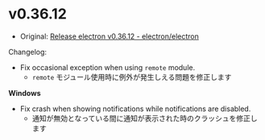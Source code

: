 # v0.36.12

- Original: [Release electron v0.36.12 - electron/electron](https://github.com/electron/electron/releases/tag/v0.36.12)

Changelog:

- Fix occasional exception when using `remote` module.
  - `remote` モジュール使用時に例外が発生しえる問題を修正します

**Windows**

- Fix crash when showing notifications while notifications are disabled.
  - 通知が無効となっている間に通知が表示された時のクラッシュを修正します
